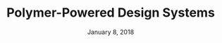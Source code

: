 ---
date: January 8, 2018
title: Polymer-Powered Design Systems
speaker: John Riviello
link: https://youtu.be/VkZHDPjMasI
image: images/talks/polymer-design-systems.jpg
description: In this talk you'll learn the specifics of working with Polymer, the most popular Web Components library, to build your design system in a way that can be used across any web-enabled device.

---